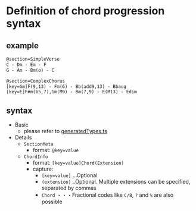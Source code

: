 # Definition of chord progression syntax

## example

```txt
@section=SimpleVerse
C - Dm - Em - F
G - Am - Bm(o) - C

@section=ComplexChorus
[key=Gm]F(9,13) - Fm(6) - Bb(add9,13) - Bbaug
[key=E]F#m(b5,7),Gm(M9) - Bm(7,9) - E(M13) - Edim
```

## syntax

- Basic
  - please refer to [generatedTypes.ts](../../generatedTypes.ts)
- Details
  - `SectionMeta`
    - format: `@key=value`
  - `ChordInfo`
    - format: `[key=value]Chord(Extension)`
    - capture:
      - `[key=value]` ...Optional
      - `(extension)` ..Optional. Multiple extensions can be specified, separated by commas
      - `Chord` ・・・Fractional codes like `C/B`, `?` and `%` are also possible

